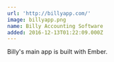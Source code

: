 ```yaml
---
url: 'http://billyapp.com/'
image: billyapp.png
name: Billy Accounting Software
added: 2016-12-13T01:22:09.000Z
---
```

Billy's main app is built with Ember.